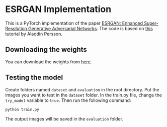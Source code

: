 # ESRGAN Implementation

This is a PyTorch implementation of the paper [ESRGAN: Enhanced Super-Resolution Generative Adversarial Networks](https://arxiv.org/abs/1809.00219). The code is based on [this](https://www.youtube.com/watch?v=ZM4_s5dAWpI&list=PLhhyoLH6IjfxeoooqP9rhU3HJIAVAJ3Vz&index=32) tutorial by Aladdin Persson.

## Downloading the weights

You can download the weights from [here](https://github.com/aladdinpersson/Machine-Learning-Collection/releases/tag/1.0).

## Testing the model

Create folders named `dataset` and `evaluation` in the root directory. Put the images you want to test in the `dataset` folder. In the train.py file, change the `try_model` variable to `true`. Then run the following command:

```bash
python train.py
```

The output images will be saved in the `evaluation` folder.
